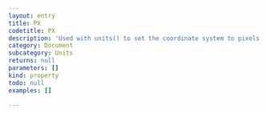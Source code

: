 ```yaml
---
layout: entry
title: PX
codetitle: PX
description: 'Used with units() to set the coordinate system to pixels.'
category: Document
subcategory: Units
returns: null
parameters: []
kind: property
todo: null
examples: []

---
```

